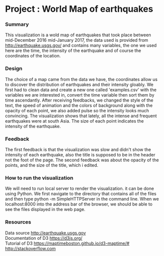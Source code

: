                                                  
# Project : World Map of earthquakes 

### Summary 

This visualization is a wold map of earthquakes that took place between mid-December 2016 mid-January 2017, the data used is provided from http://earthquake.usgs.gov/ and contains many variables, the one we used here are the time, the intensity of the earthquake and of course the coordinates of the location. 

### Design

The choice of a map came from the data we have, the coordinates allow us to discover the distribution of earthquakes and their intensity gloably.
We first had to clean data and create a new one called 'examples.csv' with the variables we are interested in, convert the time variable then sort them by time ascendantly.
After receiving feedbacks, we changed the style of the text, the speed of animation and the colors of background along with the opacity of each point, we also added pulse so the intensity looks much convincing.
The visualization shows that lately, all the intense and frequent earthquakes were at south Asia. The size of each point indicates the intensity of the earthquake.

### Feedback 
The first feedback is that the visualization was slow and didn't show the intensity of each earthquake, also the title is supposed to be in the header not the foot of the page. 
The second feedback was about the opacity of the points, and the size of the title, which i edited. 

### How to run the visualization 
We will need to run local server to render the visualization. it can be done using Python. We first navigate to the directory that contains all of the files and then type python -m SimpleHTTPServer in the command line. When we localhost:8000 into the address bar of the browser, we should be able to see the files displayed in the web page.


### Resources
Data source http://earthquake.usgs.gov <br />
Documentation of D3 https://d3js.org/ <br />
Tutorial of D3 https://maptimeboston.github.io/d3-maptime/#  <br />
http://stackoverflow.com 
